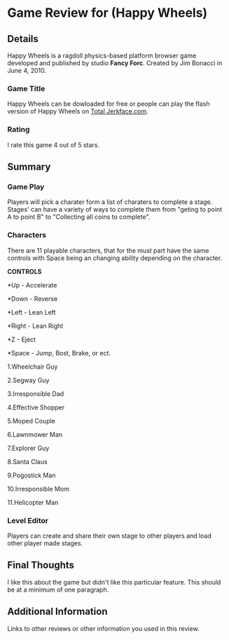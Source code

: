 # Game Review for (Happy Wheels)

## Details
Happy Wheels is a ragdoll physics-based platform browser game developed and published by studio **Fancy Forc**. Created by Jim Bonacci in June 4, 2010. 

### Game Title
Happy Wheels can be dowloaded for free or people can play the flash version of Happy Wheels on [Total Jerkface.com](http://totaljerkface.com/).

### Rating
I rate this game 4 out of 5 stars.

## Summary
### Game Play
Players will pick a charater form a list of charaters to complete a stage. Stages' can have a variety of ways to complete them from "geting to point A to point B" to "Collecting all coins to complete".

### Characters
There are 11 playable characters, that for the must part have the same controls with Space being an changing ability depending on the character.

**CONTROLS**

*Up - Accelerate

*Down - Reverse

*Left - Lean Left

*Right - Lean Right

*Z - Eject

*Space - Jump, Bost, Brake, or ect.

1.Wheelchair Guy

2.Segway Guy

3.Irresponsible Dad

4.Effective Shopper

5.Moped Couple

6.Lawnmower Man

7.Explorer Guy

8.Santa Claus

9.Pogostick Man

10.Irresponsible Mom

11.Helicopter Man

### Level Editor
Players can create and share their own stage to other players and load other player made stages.  

## Final Thoughts
I like this about the game but didn't like this particular feature. This should be at a minimum of one paragraph.

## Additional Information
Links to other reviews or other information you used in this review.
